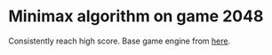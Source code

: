 # Minimax algorithm on game 2048
Consistently reach high score.
Base game engine from [here](https://gist.github.com/lewisjdeane/752eeba4635b479f8bb2).